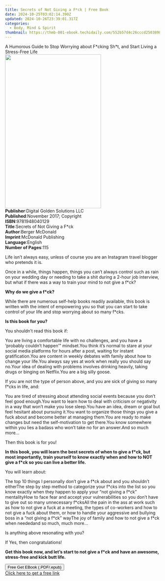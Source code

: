 ```yaml
---
title: Secrets of Not Giving a F*ck | Free Book
date: 2024-10-25T03:02:14.390Z
updated: 2024-10-26T23:39:01.317Z
categories:
  - Body, Mind & Spirit
thumbnail: https://thmb-001-ebook.techidaily.com/552b57d4c26cccd25038980aebe31d393b212062a7a0af6ac0a78ef241f63bb2.jpg
---
```

<main id="book-container">
  <div class="flex flex-col">
    <div class="book-brief flex-1 py-6 px-4 sm:p-6 md:py-10 md:px-8">
      <!-- brief-->
      <div class="book-brief-main">
        A Humorous Guide to Stop Worrying about F*cking Sh*t, and Start Living a
        Stress-Free Life
      </div>
    </div>
    <div
      class="book-meta-info flex-1 grid gap-4 col-start-1 col-end-3 row-start-1 sm:mb-6 sm:grid-cols-4 lg:gap-6 lg:col-start-2 lg:row-end-6 lg:row-span-6 lg:mb-0"
    >
      <div
        class="book-meta-info-left place-content-center mt-4 p-4 text-sm leading-6 col-start-2 col-span-2 dark:text-slate-400"
      >
        <img
          class="w-full h-500 object-cover rounded-lg sm:h-255 sm:col-span-2 lg:col-span-full"
          src="https://img-001-ebook.techidaily.com/e44c8af4d1235dfaf23949b7b2290afa25efe1448aca5dd750ee55fd7286ed4d.jpg"
          alt=""
          width="312"
          height="500"
        />
      </div>
      <div
        class="book-meta-info-right mt-2 col-start-1 row-start-2 col-span-3 self-center"
      >
        <!-- meta data  -->
        <div class="flex flex-col px-4 md:px-8">
          <div class="flex-1">
            <strong>Publisher</strong>:<span class="px-2"
              >Digital Golden Solutions LLC</span
            >
          </div>
          <div class="flex-1">
            <strong>Published</strong>:<span class="px-2"
              >November 2017; Copyright</span
            >
          </div>
          <div class="flex-1">
            <strong>ISBN</strong>:<span class="px-2">9781948040129</span>
          </div>
          <div class="flex-1">
            <strong>Title</strong>:<span class="px-2"
              >Secrets of Not Giving a F*ck</span
            >
          </div>
          <div class="flex-1">
            <strong>Author</strong>:<span class="px-2">Berger McDonald</span>
          </div>
          <div class="flex-1">
            <strong>Imprint</strong>:<span class="px-2"
              >McDonald Publishing</span
            >
          </div>
          <div class="flex-1">
            <strong>Language</strong>:<span class="px-2">English</span>
          </div>
          <div class="flex-1">
            <strong>Number of Pages</strong>:<span class="px-2">115</span>
          </div>
        </div>
      </div>
    </div>
    <div class="book-description flex-1 py-6 px-4 sm:p-6 md:py-10 md:px-8">
      <div class="book-description-main">
        <div accordion-content="" id="description">
          <p>
            Life isn’t always easy, unless of course you are an Instagram travel
            blogger who pretends it is.
          </p>
          <p>
            Once in a while, things happen, things you can’t always control such
            as rain on your wedding day or needing to take a shit during a
            2-hour job interview, but what if there was a way to train your mind
            to not give a f*ck?
          </p>
          <p><strong>Why do we give a f*ck? </strong></p>
          <p>
            While there are numerous self-help books readily available, this
            book is written with the intent of empowering you so that you can
            start to take control of your life and stop worrying about so many
            f*cks.
          </p>
          <p><strong>Is this book for you?</strong></p>
          <p>You shouldn’t read this book if:</p>
          You are living a comfortable life with no challenges, and you have a
          ‘probably couldn’t happen’” mindset.You think it’s normal to stare at
          your social media platforms for hours after a post, waiting for
          instant gratification.You are content in weekly debates with family
          about how to change your life.You always say yes at work when really
          you should say no.Your idea of dealing with problems involves drinking
          heavily, taking drugs or binging on Netflix.You are a big silly goose.
          <p>
            If you are not the type of person above, and you are sick of giving
            so many f*cks in life, and:
          </p>
          You are tired of stressing about attending social events because you
          don’t feel good enough.You want to learn how to deal with criticism or
          negativity in a way that won’t make you lose sleep.You have an idea,
          dream or goal but feel hesitant about pursuing it.You want to organize
          those things you give a fuck about and become better at managing
          them.You are ready to make changes but need the self-motivation to get
          there.You know somewhere within you lies a badass who won’t take no
          for an answer.And so much more…
          <p>Then this book is for you!</p>
          <p>
            <strong
              >In this book, you will learn the best secrets of when to give a
              f*ck, but most importantly, train yourself to know exactly when
              and how to NOT give a f*ck so you can live a better life.</strong
            >
          </p>
          <p>You will learn about:</p>
          The top 10 things I personally don’t give a f*ck about and you
          shouldn’t eitherThe step by step method to categorize your f*cks into
          the list so you know exactly when they happen to apply your “not
          giving a f*ck” mentalityHow to face fear and accept your
          vulnerabilities so you don’t have to give out so many unnecessary
          f*cksAll the pain in the ass at work such as how to not give a fuck at
          a meeting, the types of co-workers and how to not give a fuck about
          them, or how to handle your aggressive and bullying boss in a “not
          giving a f*ck” wayThe joy of family and how to not give a f*ck when
          neededand so much, much more…
          <p>Is anything above resonating with you?&nbsp;</p>
          <p>If Yes, then congratulations!&nbsp;</p>
          <p>
            <strong
              >Get this book now, and let’s start to not give a f*ck and have an
              awesome, stress-free and kick butt life.</strong
            >
          </p>
        </div>
        <div class="accordion-fader"></div>
      </div>
    </div>
    <div class="book-excerpts flex-1 py-6 px-4 sm:p-6 md:py-10 md:px-8"></div>
    <div
      class="book-about-author flex-1 py-6 px-4 sm:p-6 md:py-10 md:px-8"
    ></div>
    <div class="book-free-get flex-1 py-6 px-4 sm:p-6 md:py-10 md:px-8">
      <button
        id="btn-free-get"
        class="bg-blue-500 hover:bg-blue-700 text-white font-bold py-2 px-4 rounded"
      >
        Free Get EBook (.PDF/.epub)
      </button>
      <div id="countdown-display" class="px-2 text-lg mt-2"></div>
      <a
        id="free-link"
        class="hidden bg-blue-500 hover:bg-blue-700 text-white font-bold py-2 px-4 rounded"
        href="https://www.ebooks.com/en-us/book/209858363/secrets-of-not-giving-a-f-ck/berger-mcdonald/"
        target="_blank"
        >Click here to get a free link</a
      >
    </div>
    <script>
      let countdownTime = 0;
      let countdownInterval = null;
      document
        .getElementById('btn-free-get')
        .addEventListener('click', startCountdown);
      function startCountdown() {
        countdownTime = new Date().getTime() + 60000 * 3;
        countdownInterval = setInterval(updateCountdown, 1000);
        document.getElementById('btn-free-get').disabled = true;
        document
          .getElementById('btn-free-get')
          .classList.add('bg-gray-500', 'cursor-not-allowed');
      }
      function updateCountdown() {
        let currentTime = new Date().getTime();
        let timeLeft = countdownTime - currentTime;
        let secondsLeft = Math.floor(timeLeft / 1000);
        document.getElementById('countdown-display').innerHTML =
          `Remaining time: ${secondsLeft} seconds.`;
        if (secondsLeft <= 0) {
          clearInterval(countdownInterval);
          document.getElementById('btn-free-get').classList.add('hidden');
          document.getElementById('free-link').classList.remove('hidden');
          document.getElementById('countdown-display').innerHTML = '';
        }
      }
    </script>
  </div>
</main>

<ins class="adsbygoogle"
      style="display:block"
      data-ad-client="ca-pub-7571918770474297"
      data-ad-slot="8358498916"
      data-ad-format="auto"
      data-full-width-responsive="true"></ins>
    